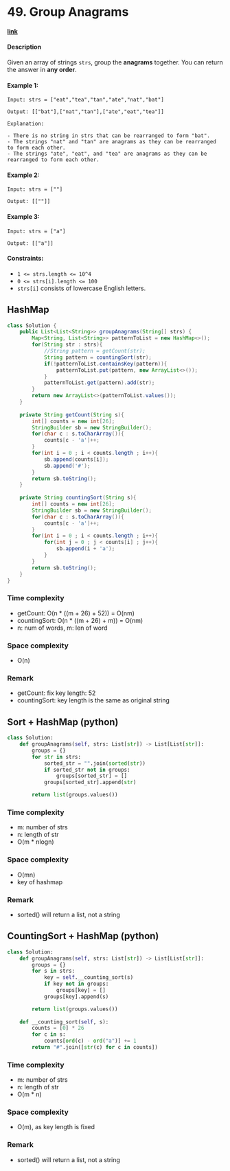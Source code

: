 # 49. Group Anagrams

#### [link](https://leetcode.com/problems/group-anagrams/)

#### Description
Given an array of strings `strs`, group the **anagrams** together. You can return the answer in **any order**.

#### Example 1:
```
Input: strs = ["eat","tea","tan","ate","nat","bat"]

Output: [["bat"],["nat","tan"],["ate","eat","tea"]]

Explanation:

- There is no string in strs that can be rearranged to form "bat".
- The strings "nat" and "tan" are anagrams as they can be rearranged to form each other.
- The strings "ate", "eat", and "tea" are anagrams as they can be rearranged to form each other.
```
#### Example 2:
```
Input: strs = [""]

Output: [[""]]
```
#### Example 3:
```
Input: strs = ["a"]

Output: [["a"]]
```

#### Constraints:
* `1 <= strs.length <= 10^4`
* `0 <= strs[i].length <= 100`
* `strs[i]` consists of lowercase English letters.

## HashMap
```java
class Solution {
    public List<List<String>> groupAnagrams(String[] strs) {
        Map<String, List<String>> patternToList = new HashMap<>();
        for(String str : strs){
            //String pattern = getCount(str);
            String pattern = countingSort(str);
            if(!patternToList.containsKey(pattern)){
                patternToList.put(pattern, new ArrayList<>());
            }
            patternToList.get(pattern).add(str);
        }
        return new ArrayList<>(patternToList.values());
    }
    
    private String getCount(String s){
        int[] counts = new int[26];
        StringBuilder sb = new StringBuilder();
        for(char c : s.toCharArray()){
            counts[c - 'a']++;
        }
        for(int i = 0 ; i < counts.length ; i++){
            sb.append(counts[i]);
            sb.append('#');
        }
        return sb.toString();
    }
    
    private String countingSort(String s){
        int[] counts = new int[26];
        StringBuilder sb = new StringBuilder();
        for(char c : s.toCharArray()){
            counts[c - 'a']++;
        }
        for(int i = 0 ; i < counts.length ; i++){
            for(int j = 0 ; j < counts[i] ; j++){
                sb.append(i + 'a');
            }
        }
        return sb.toString();
    }
}
```
### Time complexity
* getCount: O(n * ((m + 26) + 52)) = O(nm)
* countingSort: O(n * ((m + 26) + m)) = O(nm)
* n: num of words, m: len of word
### Space complexity
* O(n)
### Remark
* getCount: fix key length: 52
* countingSort: key length is the same as original string

## Sort + HashMap (python)
```python
class Solution:
    def groupAnagrams(self, strs: List[str]) -> List[List[str]]:
        groups = {}
        for str in strs:
            sorted_str = "".join(sorted(str))
            if sorted_str not in groups:
                groups[sorted_str] = []
            groups[sorted_str].append(str)

        return list(groups.values())
```
### Time complexity
* m: number of strs
* n: length of str
* O(m * nlogn)
### Space complexity
* O(mn)
* key of hashmap
### Remark
* sorted() will return a list, not a string

## CountingSort + HashMap (python)
```python
class Solution:
    def groupAnagrams(self, strs: List[str]) -> List[List[str]]:
        groups = {}
        for s in strs:
            key = self.__counting_sort(s)
            if key not in groups:
                groups[key] = []
            groups[key].append(s)

        return list(groups.values())
    
    def __counting_sort(self, s):
        counts = [0] * 26
        for c in s:
            counts[ord(c) - ord("a")] += 1
        return "#".join([str(c) for c in counts])
```
### Time complexity
* m: number of strs
* n: length of str
* O(m * n)
### Space complexity
* O(m), as key length is fixed
### Remark
* sorted() will return a list, not a string